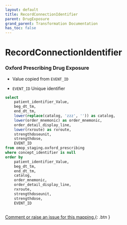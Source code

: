 ```yaml
---
layout: default
title: RecordConnectionIdentifier
parent: DrugExposure
grand_parent: Transformation Documentation
has_toc: false
---
```

# RecordConnectionIdentifier
### Oxford Prescribing Drug Exposure
* Value copied from `EVENT_ID`

* `EVENT_ID` Unique identifier 

```sql
select
	patient_identifier_Value,
	beg_dt_tm,
	end_dt_tm,
	lower(replace(catalog, 'zzz', '')) as catalog,
	lower(order_mnemonic) as order_mnemonic,
	order_detail_display_line,
	lower(rxroute) as rxroute,
	strengthdoseunit,
	strengthdose,
	EVENT_ID
from omop_staging.oxford_prescribing
where concept_identifier is null
order by
	patient_identifier_Value,
	beg_dt_tm,
	end_dt_tm,
	catalog,
	order_mnemonic,
	order_detail_display_line,
	rxroute,
	strengthdoseunit,
	strengthdose,
	EVENT_ID
	
```


[Comment or raise an issue for this mapping.](https://github.com/answerdigital/oxford-omop-data-mapper/issues/new?title=OMOP%20DrugExposure%20table%20RecordConnectionIdentifier%20field%20Oxford%20Prescribing%20Drug%20Exposure%20mapping){: .btn }
